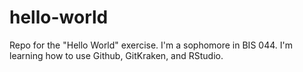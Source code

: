 # hello-world
Repo for the "Hello World" exercise.
I'm a sophomore in BIS 044. I'm learning how to use Github, GitKraken, and RStudio.
